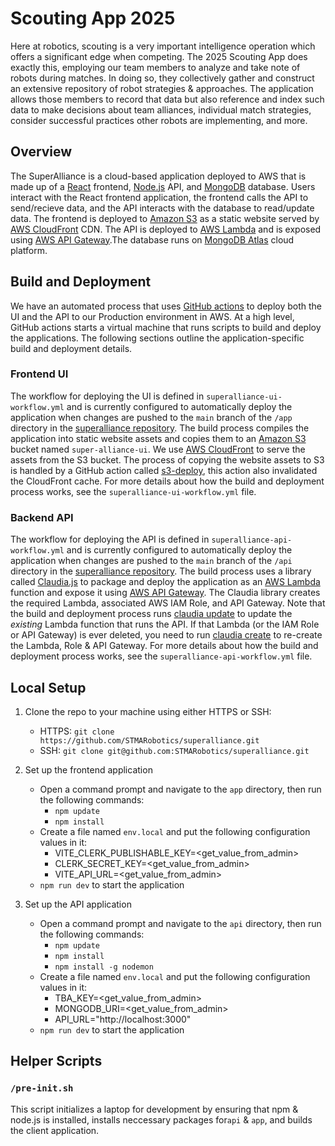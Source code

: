 # Scouting App 2025
Here at robotics, scouting is a very important intelligence operation which offers a significant edge when competing. The 2025 Scouting App does exactly this, employing our team members to analyze and take note of robots during matches. In doing so, they collectively gather and construct an extensive repository of robot strategies & approaches. The application allows those members to record that data but also reference and index such data to make decisions about team alliances, individual match strategies, consider successful practices other robots are implementing, and more. 

## Overview
The SuperAlliance is a cloud-based application deployed to AWS that is made up of a [React](https://react.dev/) frontend, [Node.js](https://nodejs.org/) API, and [MongoDB](https://www.mongodb.com/) database. Users interact with the React frontend application, the frontend calls the API to send/recieve data, and the API interacts with the database to read/update data. The frontend is deployed to [Amazon S3](https://aws.amazon.com/s3/) as a static website served by [AWS CloudFront](https://aws.amazon.com/cloudfront/) CDN. The API is deployed to [AWS Lambda](https://aws.amazon.com/lambda/) and is exposed using [AWS API Gateway](https://aws.amazon.com/api-gateway/).The database runs on [MongoDB Atlas](https://www.mongodb.com/) cloud platform.

## Build and Deployment
We have an automated process that uses [GitHub actions](https://github.com/features/actions) to deploy both the UI and the API to our Production environment in AWS. At a high level, GitHub actions starts a virtual machine that runs scripts to build and deploy the applications. The following sections outline the application-specific build and deployment details.

### Frontend UI
The workflow for deploying the UI is defined in `superalliance-ui-workflow.yml` and is currently configured to automatically deploy the application when changes are pushed to the `main` branch of the `/app` directory in the [superalliance repository](https://github.com/STMARobotics/superalliance). The build process compiles the application into static website assets and copies them to an [Amazon S3](https://aws.amazon.com/s3/) bucket named `super-alliance-ui`. We use [AWS CloudFront](https://aws.amazon.com/cloudfront/) to serve the assets from the S3 bucket. The process of copying the website assets to S3 is handled by a GitHub action called [s3-deploy](https://github.com/Reggionick/s3-deploy), this action also invalidated the CloudFront cache. For more details about how the build and deployment process works, see the `superalliance-ui-workflow.yml` file.

### Backend API
The workflow for deploying the API is defined in `superalliance-api-workflow.yml` and is currently configured to automatically deploy the application when changes are pushed to the `main` branch of the `/api` directory in the [superalliance repository](https://github.com/STMARobotics/superalliance). The build process uses a library called [Claudia.js](https://claudiajs.com/) to package and deploy the application as an [AWS Lambda](https://aws.amazon.com/lambda/) function and expose it using [AWS API Gateway](https://aws.amazon.com/api-gateway/). The Claudia library creates the required Lambda, associated AWS IAM Role, and API Gateway. Note that the build and deployment process runs [claudia update](https://github.com/claudiajs/claudia/blob/master/docs/update.md) to update the *existing* Lambda function that runs the API. If that Lambda (or the IAM Role or API Gateway) is ever deleted, you need to run [claudia create](https://github.com/claudiajs/claudia/blob/master/docs/create.md) to re-create the Lambda, Role & API Gateway. For more details about how the build and deployment process works, see the `superalliance-api-workflow.yml` file.

## Local Setup
1. Clone the repo to your machine using either HTTPS or SSH:
    * HTTPS: `git clone https://github.com/STMARobotics/superalliance.git` 
    * SSH: `git clone git@github.com:STMARobotics/superalliance.git`

2. Set up the frontend application
    * Open a command prompt and navigate to the `app` directory, then run the following commands:
        * `npm update`
        * `npm install`
    * Create a file named `env.local` and put the following configuration values in it:
        * VITE_CLERK_PUBLISHABLE_KEY=<get_value_from_admin>
        * CLERK_SECRET_KEY=<get_value_from_admin>
        * VITE_API_URL=<get_value_from_admin>
    * `npm run dev` to start the application

3. Set up the API application
    * Open a command prompt and navigate to the `api` directory, then run the following commands:
        * `npm update`
        * `npm install`
        * `npm install -g nodemon`
    * Create a file named `env.local` and put the following configuration values in it:
        * TBA_KEY=<get_value_from_admin>
        * MONGODB_URI=<get_value_from_admin>
        * API_URL="http://localhost:3000"
    * `npm run dev` to start the application

## Helper Scripts 

### `/pre-init.sh`
This script initializes a laptop for development by ensuring that npm & node.js is installed, installs neccessary packages for`api` & `app`, and builds the client application. 
